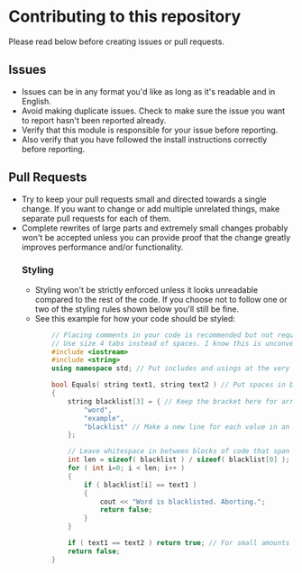 # Contributing to this repository
Please read below before creating issues or pull requests.

## Issues
- Issues can be in any format you'd like as long as it's readable and in English.
- Avoid making duplicate issues. Check to make sure the issue you want to report hasn't been reported already.
- Verify that this module is responsible for your issue before reporting.
- Also verify that you have followed the install instructions correctly before reporting.

## Pull Requests
- Try to keep your pull requests small and directed towards a single change. If you want to change or add multiple unrelated things, make separate pull requests for each of them.
- Complete rewrites of large parts and extremely small changes probably won't be accepted unless you can provide proof that the change greatly improves performance and/or functionality.
	### Styling
	- Styling won't be strictly enforced unless it looks unreadable compared to the rest of the code. If you choose not to follow one or two of the styling rules shown below you'll still be fine.
	- See this example for how your code should be styled:
		``` cpp
			// Placing comments in your code is recommended but not required
			// Use size 4 tabs instead of spaces. I know this is unconventional but I find it to be neater.
			#include <iostream>
			#include <string>
			using namespace std; // Put includes and usings at the very top of the file

			bool Equals( string text1, string text2 ) // Put spaces in between the parenthesis and the arguments as well as after commas
			{
				string blacklist[3] = { // Keep the bracket here for arrays, lists, dictionaries, etc
					"word",
					"example",
					"blacklist" // Make a new line for each value in an array unless they start to take up too much room, then put everything on a single line
				};

				// Leave whitespace in between blocks of code that span multiple lines
				int len = sizeof( blacklist ) / sizeof( blacklist[0] );
				for ( int i=0; i < len; i++ )
				{
					if ( blacklist[i] == text1 )
					{
						cout << "Word is blacklisted. Aborting.";
						return false;
					}
				}

				if ( text1 == text2 ) return true; // For small amounts of code inside control structures, put everything on a single line
				return false;
			}
		```
